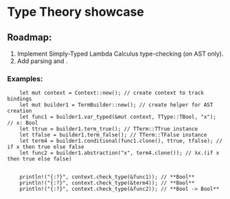 # Type Theory showcase

## Roadmap:
1. Implement Simply-Typed Lambda Calculus type-checking (on AST only).
2. Add parsing and .


### Examples:

```
    let mut context = Context::new(); // create context to track bindings
    let mut builder1 = TermBuilder::new(); // create helper for AST creation
    let func1 = builder1.var_typed(&mut context, TType::TBool, "x"); // x: Bool
    let ttrue = builder1.term_true(); // TTerm::TTrue instance
    let tfalse = builder1.term_false(); // TTerm::TFalse instance
    let term4 = builder1.conditional(func1.clone(), ttrue, tfalse); // if x then true else false
    let func2 = builder1.abstraction("x", term4.clone()); // λx.(if x then true else false)


    println!("{:?}", context.check_type(&func1)); // **Bool**
    println!("{:?}", context.check_type(&term4)); // **Bool**
    println!("{:?}", context.check_type(&func2)); // **Bool -> Bool**
```
